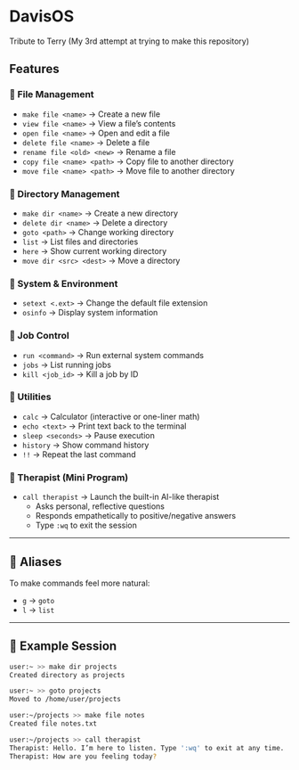 # DavisOS
Tribute to Terry
(My 3rd attempt at trying to make this repository)

## Features

### 🔹 File Management
- `make file <name>` → Create a new file
- `view file <name>` → View a file’s contents
- `open file <name>` → Open and edit a file
- `delete file <name>` → Delete a file
- `rename file <old> <new>` → Rename a file
- `copy file <name> <path>` → Copy file to another directory
- `move file <name> <path>` → Move file to another directory

### 🔹 Directory Management
- `make dir <name>` → Create a new directory
- `delete dir <name>` → Delete a directory
- `goto <path>` → Change working directory
- `list` → List files and directories
- `here` → Show current working directory
- `move dir <src> <dest>` → Move a directory

### 🔹 System & Environment
- `setext <.ext>` → Change the default file extension
- `osinfo` → Display system information

### 🔹 Job Control
- `run <command>` → Run external system commands
- `jobs` → List running jobs
- `kill <job_id>` → Kill a job by ID

### 🔹 Utilities
- `calc` → Calculator (interactive or one-liner math)
- `echo <text>` → Print text back to the terminal
- `sleep <seconds>` → Pause execution
- `history` → Show command history
- `!!` → Repeat the last command

### 🔹 Therapist (Mini Program)
- `call therapist` → Launch the built-in AI-like therapist
  - Asks personal, reflective questions
  - Responds empathetically to positive/negative answers
  - Type `:wq` to exit the session

---

## 🔹 Aliases
To make commands feel more natural:
- `g` → `goto`
- `l` → `list`

---

## 🔹 Example Session

```bash
user:~ >> make dir projects
Created directory as projects

user:~ >> goto projects
Moved to /home/user/projects

user:~/projects >> make file notes
Created file notes.txt

user:~/projects >> call therapist
Therapist: Hello. I’m here to listen. Type ':wq' to exit at any time.
Therapist: How are you feeling today?
